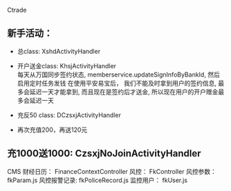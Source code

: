 Ctrade

## 新手活动：
- 总class:       XshdActivityHandler

- 开户送金class: KhsjActivityHandler  
每天从万国同步签约状态, memberservice.updateSignInfoByBankId, 然后启用定时任务发钱
在使用平安易宝后， 我们不能及时拿到用户的签约信息, 最多会延迟一天才能拿到, 而且现在是签约后才送金, 所以现在用户的开户赠金最多会延迟一天


- 充反50 class:   DCzsxjActivityHandler

- 再次充值200，再送120元

## 充1000送1000:      CzsxjNoJoinActivityHandler

CMS
    财经日历：     FinanceContextController
    风控：         FkController
    风控参数：     fkParam.js
    风控报警记录:  fkPoliceRecord.js
    监控用户：     fkUser.js
    
